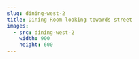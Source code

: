 ```yaml
---
slug: dining-west-2
title: Dining Room looking towards street
images:
  - src: dining-west-2
    width: 900
    height: 600
---
```

